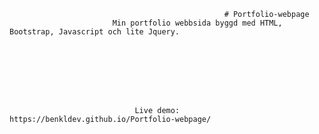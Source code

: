                                                     # Portfolio-webpage
                           Min portfolio webbsida byggd med HTML, Bootstrap, Javascript och lite Jquery. 


   
  
  

  

                                Live demo: https://benkldev.github.io/Portfolio-webpage/
